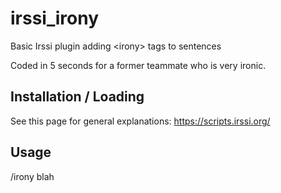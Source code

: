 # irssi_irony
Basic Irssi plugin adding &lt;irony> tags to sentences

Coded in 5 seconds for a former teammate who is very ironic.

## Installation / Loading
See this page for general explanations: https://scripts.irssi.org/

## Usage

/irony blah
